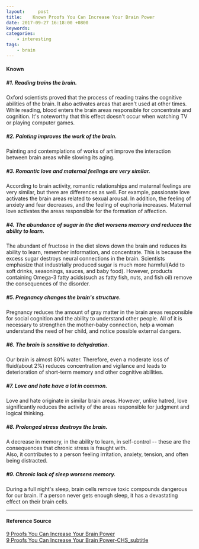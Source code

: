 ```yaml
---
layout:     post
title:    Known Proofs You Can Increase Your Brain Power
date: 2017-09-27 16:18:00 +0800
keywords:   
categories:   
	- interesting
tags:		
	- brain
---
```


#### Known

##### #1. Reading trains the brain.  

Oxford scientists proved that the process of reading trains the cognitive abilities of the brain. It also activates areas that aren't used at other times. While reading, blood enters the brain areas responsible for concentrate and cognition. It's noteworthy that this effect doesn't occur when watching TV or playing computer games.  

##### #2. Painting improves the work of the brain.  

Painting and contemplations of works of art improve the interaction between brain areas while slowing its aging.

##### #3. Romantic love and maternal feelings are very similar.  

According to brain activity, romantic relationships and maternal feelings are very similar, but there are differences as well. For example, passionate love activates the brain areas  related to sexual arousal. In addition, the feeling of anxiety and fear decreases, and the feeling of euphoria increases. Maternal love activates the areas responsible for the formation of affection.

##### #4. The abundance of sugar in the diet worsens memory and reduces the ability to learn.  

The abundant of fructose in the diet slows down the brain and reduces its ability to learn, remember information, and concentrate. This is because the excess sugar destroys neural connections in the brain. Scientists emphasize that industrially produced sugar is much more harmful(Add to soft drinks, seasonings, sauces, and baby food). However, products containing Omega-3 fatty acids(such as fatty fish, nuts, and fish oil) remove the consequences of the disorder.

##### #5. Pregnancy changes the brain's structure.  

Pregnancy reduces the amount of gray matter in the brain areas responsible for social cognition and the ability to understand other people. All of it is necessary to strengthen the mother-baby connection, help a woman understand the need of her child, and notice possible external dangers.

##### #6. The brain is sensitive to dehydration.  
Our brain is almost 80% water. Therefore, even a moderate loss of fluid(about 2%) reduces concentration and vigilance and leads to deterioration of short-term memory and other cognitive abilities.  

##### #7. Love and hate have a lot in common.  
Love and hate originate in similar brain areas. However, unlike hatred, love significantly reduces the activity of the areas responsible for judgment and logical thinking.  

##### #8. Prolonged stress destroys the brain.  

A decrease in memory, in the ability to learn, in self-control -- these are the consequences that chronic stress is fraught with.  
Also, it contributes to a person feeling irritation, anxiety, tension, and often being distracted.

##### #9. Chronic lack of sleep worsens memory.  
  
During a full night's sleep, brain cells remove toxic compounds dangerous for our brain. If a person never gets enough sleep, it has a devastating effect on their brain cells.

---

#### Reference Source  
[9 Proofs You Can Increase Your Brain Power](https://youtu.be/gbxxYILwNWY)  
[9 Proofs You Can Increase Your Brain Power-CHS_subtitle](http://www.bilibili.com/video/av14786012/)


